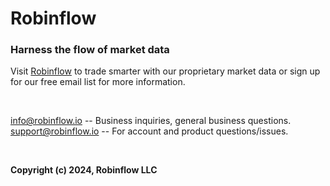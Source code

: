 # Robinflow

### Harness the flow of market data

Visit [Robinflow](https://robinflow.io/) to trade smarter with our proprietary market data or sign up for our free email list for more information. 

<br>

info@robinflow.io -- Business inquiries, general business questions.<br>
support@robinflow.io -- For account and product questions/issues.<br>

<br>

**Copyright (c) 2024, Robinflow LLC**
